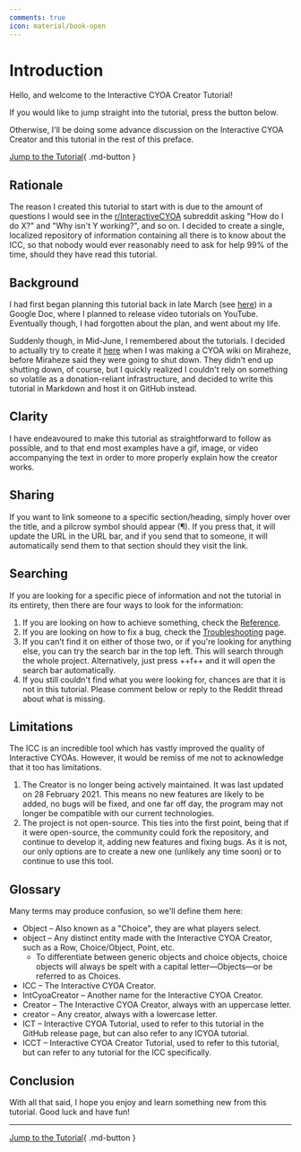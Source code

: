 ```yaml
---
comments: true
icon: material/book-open
---
```


# Introduction
Hello, and welcome to the Interactive CYOA Creator Tutorial!

If you would like to jump straight into the tutorial, press the button below.

Otherwise, I'll be doing some advance discussion on the Interactive CYOA
Creator and this tutorial in the rest of this preface.

[Jump to the Tutorial]{ .md-button }

## Rationale
The reason I created this tutorial to start with is due to the amount of
questions I would see in the [r/InteractiveCYOA] subreddit asking "How do I do
X?" and "Why isn't Y working?", and so on. I decided to create a single,
localized repository of information containing all there is to know about the
ICC, so that nobody would ever reasonably need to ask for help 99% of the time,
should they have read this tutorial.

## Background
I had first began planning this tutorial back in late March (see [here][gdtut])
in a Google Doc, where I planned to release video tutorials on YouTube.
Eventually though, I had forgotten about the plan, and went about my life.

Suddenly though, in Mid-June, I remembered about the tutorials. I decided to
actually try to create it
[here](https://cyoa.miraheze.org/wiki/Interactive_CYOA_Tutorial) when I was
making a CYOA wiki on Miraheze, before Miraheze said they were going to shut
down. They didn't end up shutting down, of course, but I quickly realized I
couldn't rely on something so volatile as a donation-reliant infrastructure,
and decided to write this tutorial in Markdown and host it on GitHub instead.

## Clarity
I have endeavoured to make this tutorial as straightforward to follow as
possible, and to that end most examples have a gif, image, or video
accompanying the text in order to more properly explain how the creator
works.

## Sharing
If you want to link someone to a specific section/heading, simply hover over
the title, and a pilcrow symbol should appear (¶). If you press that, it will
update the URL in the URL bar, and if you send that to someone, it will
automatically send them to that section should they visit the link.

## Searching
If you are looking for a specific piece of information and not the tutorial in
its entirety, then there are four ways to look for the information:

1. If you are looking on how to achieve something, check the [Reference].
2. If you are looking on how to fix a bug, check the [Troubleshooting] page.
3. If you can't find it on either of those two, or if you're looking for
   anything else, you can try the search bar in the top left. This will search
   through the whole project. Alternatively, just press ++f++ and it will open
   the search bar automatically.
4. If you still couldn't find what you were looking for, chances are that it is
   not in this tutorial. Please comment below or reply to the Reddit thread
   about what is missing.

## Limitations
The ICC is an incredible tool which has vastly improved the quality of
Interactive CYOAs. However, it would be remiss of me not to acknowledge that it
too has limitations.

1. The Creator is no longer being actively maintained. It was last updated
on 28 February 2021. This means no new features are likely to be added, no bugs
will be fixed, and one far off day, the program may not longer be compatible
with our current technologies.
2. The project is not open-source. This ties into the first point, being
that if it were open-source, the community could fork the repository, and
continue to develop it, adding new features and fixing bugs. As it is not, our
only options are to create a new one (unlikely any time soon) or to continue to
use this tool.

## Glossary
Many terms may produce confusion, so we'll define them here:

* Object – Also known as a "Choice", they are what players select.
* object – Any distinct entity made with the Interactive CYOA Creator, such as
a Row, Choice/Object, Point, etc.
    * To differentiate between generic objects and choice objects, choice
    objects will always be spelt with a capital letter—Objects—or be referred
    to as Choices.
* ICC – The Interactive CYOA Creator.
* IntCyoaCreator – Another name for the Interactive CYOA Creator.
* Creator – The Interactive CYOA Creator, always with an uppercase letter.
* creator – Any creator, always with a lowercase letter.
* ICT – Interactive CYOA Tutorial, used to refer to this tutorial in the GitHub
  release page, but can also refer to any ICYOA tutorial.
* ICCT – Interactive CYOA Creator Tutorial, used to refer to this tutorial, but
  can refer to any tutorial for the ICC specifically.

## Conclusion
With all that said, I hope you enjoy and learn something new from this
tutorial. Good luck and have fun!

---

[Jump to the Tutorial]{ .md-button }

<!-- URLs -->
[Jump to the Tutorial]: ../basics/
[r/InteractiveCYOA]: https://www.reddit.com/r/InteractiveCYOA
[Reference]: /appendix/reference/
[Troubleshooting]: /appendix/troubleshooting/
[gdtut]: https://docs.google.com/document/d/1OxwrY6szZnAIzZB1wymg6R-RjSK5lKFgvJHgEQkDw58/edit?usp=sharing